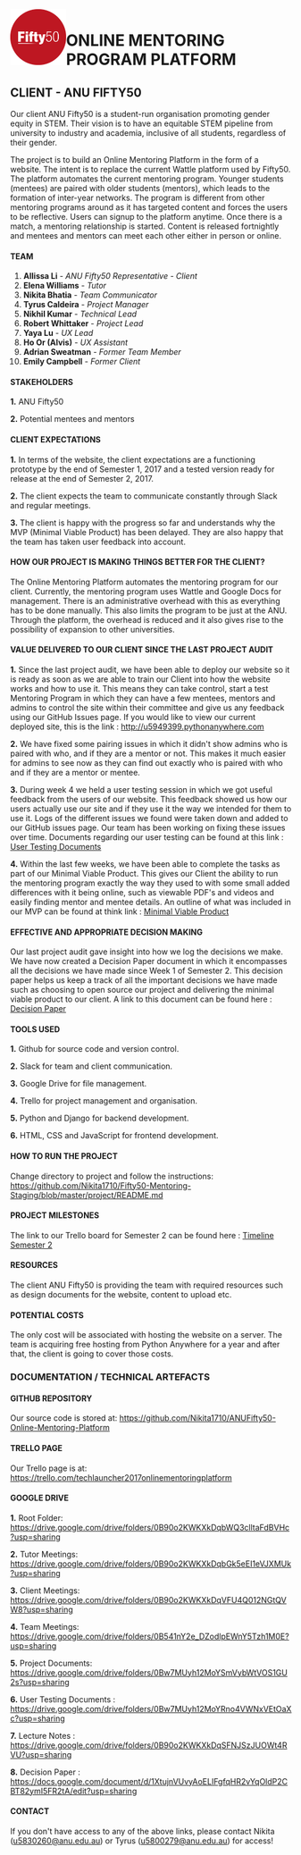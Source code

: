 <img src="project/static/static/Homepage/img/logo.png" width="100" height="100" align="left">

# ONLINE MENTORING PROGRAM PLATFORM

## CLIENT - ANU FIFTY50

Our client ANU Fifty50 is a student-run organisation promoting gender equity in STEM. Their vision is to have an equitable STEM pipeline from university to industry and academia, inclusive of all students, regardless of their gender.

The project is to build an Online Mentoring Platform in the form of a website. The intent is to replace the current Wattle platform used by Fifty50. The platform automates the current mentoring program. Younger students (mentees) are paired with older students (mentors), which leads to the formation of inter-year networks. The program is different from other mentoring programs around as it has targeted content and forces the users to be reflective. Users can signup to the platform anytime. Once there is a match, a mentoring relationship is started. Content is released fortnightly and mentees and mentors can meet each other either in person or online.

#### TEAM
1. **Allissa Li** - *ANU Fifty50 Representative - Client*
2. **Elena Williams** - *Tutor*
3. **Nikita Bhatia** - *Team Communicator*
4. **Tyrus Caldeira** - *Project Manager*
5. **Nikhil Kumar** - *Technical Lead*
6. **Robert Whittaker** - *Project Lead*
7. **Yaya Lu** - *UX Lead*
8. **Ho Or (Alvis)** - *UX Assistant*
9. **Adrian Sweatman** - *Former Team Member*
10. **Emily Campbell** - *Former Client*

#### STAKEHOLDERS
**1.** ANU Fifty50

**2.** Potential mentees and mentors

#### CLIENT EXPECTATIONS
**1.** In terms of the website, the client expectations are a functioning prototype by the end of Semester 1, 2017 and a tested version ready for release at the end of Semester 2, 2017.

**2.** The client expects the team to communicate constantly through Slack and regular meetings.

**3.** The client is happy with the progress so far and understands why the MVP (Minimal Viable Product) has been delayed. They are also happy that the team has taken user feedback into account.

#### HOW OUR PROJECT IS MAKING THINGS BETTER FOR THE CLIENT?
The Online Mentoring Platform automates the mentoring program for our client. Currently, the mentoring program uses Wattle and Google Docs for management. There is an administrative overhead with this as everything has to be done manually. This also limits the program to be just at the ANU. Through the platform, the overhead is reduced and it also gives rise to the possibility of expansion to other universities.  

#### VALUE DELIVERED TO OUR CLIENT SINCE THE LAST PROJECT AUDIT
**1.** Since the last project audit, we have been able to deploy our website so it is ready as soon as we are able to train our Client into how the website works and how to use it. This means they can take control, start a test Mentoring Program in which they can have a few mentees, mentors and admins to control the site within their committee and give us any feedback using our GitHub Issues page. If you would like to view our current deployed site, this is the link : http://u5949399.pythonanywhere.com

**2.** We have fixed some pairing issues in which it didn't show admins who is paired with who, and if they are a mentor or not. This makes it much easier for admins to see now as they can find out exactly who is paired with who and if they are a mentor or mentee. 

**3.** During week 4 we held a user testing session in which we got useful feedback from the users of our website. This feedback showed us how our users actually use our site and if they use it the way we intended for them to use it. Logs of the different issues we found were taken down and added to our GitHub issues page. Our team has been working on fixing these issues over time. Documents regarding our user testing can be found at this link : <a href="https://drive.google.com/drive/folders/0Bw7MUyh12MoYRno4VWNxVEtOaXc?usp=sharing">User Testing Documents</a>

**4.** Within the last few weeks, we have been able to complete the tasks as part of our Minimal Viable Product. This gives our Client the ability to run the mentoring program exactly the way they used to with some small added differences with it being online, such as viewable PDF's and videos and easily finding mentor and mentee details. An outline of what was included in our MVP can be found at think link : <a href="https://drive.google.com/file/d/0B1esrEn1yXSeUk0wQW5URUY3b0k/view?usp=sharing">Minimal Viable Product</a>

#### EFFECTIVE AND APPROPRIATE DECISION MAKING
Our last project audit gave insight into how we log the decisions we make. We have now created a Decision Paper document in which it encompasses all the decisions we have made since Week 1 of Semester 2. This decision paper helps us keep a track of all the important decisions we have made such as choosing to open source our project and delivering the minimal viable product to our client. A link to this document can be found here : <a href="https://docs.google.com/document/d/1XtujnVUvyAoELIFgfqHR2vYqOldP2CBT82ymI5FR2tA/edit?usp=sharing">Decision Paper</a>

#### TOOLS USED
**1.** Github for source code and version control.

**2.** Slack for team and client communication.

**3.** Google Drive for file management.

**4.** Trello for project management and organisation.

**5.** Python and Django for backend development.

**6.** HTML, CSS and JavaScript for frontend development.

#### HOW TO RUN THE PROJECT
Change directory to project and follow the instructions:
https://github.com/Nikita1710/Fifty50-Mentoring-Staging/blob/master/project/README.md

#### PROJECT MILESTONES
The link to our Trello board for Semester 2 can be found here : <a href="https://trello.com/b/l25xR0T2/timeline-semester-2">Timeline Semester 2</a>

#### RESOURCES
The client ANU Fifty50 is providing the team with required resources such as design documents for the website, content to upload etc.

#### POTENTIAL COSTS
The only cost will be associated with hosting the website on a server. The team is acquiring free hosting from Python Anywhere for a year and after that, the client is going to cover those costs. 

### DOCUMENTATION / TECHNICAL ARTEFACTS

#### GITHUB REPOSITORY 
Our source code is stored at: 
https://github.com/Nikita1710/ANUFifty50-Online-Mentoring-Platform

#### TRELLO PAGE
Our Trello page is at: 
https://trello.com/techlauncher2017onlinementoringplatform

#### GOOGLE DRIVE
**1.** Root Folder: https://drive.google.com/drive/folders/0B90o2KWKXkDqbWQ3clltaFdBVHc?usp=sharing

**2.** Tutor Meetings: https://drive.google.com/drive/folders/0B90o2KWKXkDqbGk5eEI1eVJXMUk?usp=sharing

**3.** Client Meetings:
https://drive.google.com/drive/folders/0B90o2KWKXkDqVFU4Q012NGtQVW8?usp=sharing

**4.** Team Meetings:
https://drive.google.com/drive/folders/0B541nY2e_DZodlpEWnY5Tzh1M0E?usp=sharing

**5.** Project Documents: https://drive.google.com/drive/folders/0Bw7MUyh12MoYSmVybWtVOS1GU2s?usp=sharing

**6.** User Testing Documents : https://drive.google.com/drive/folders/0Bw7MUyh12MoYRno4VWNxVEtOaXc?usp=sharing

**7.** Lecture Notes : https://drive.google.com/drive/folders/0B90o2KWKXkDqSFNJSzJUOWt4RVU?usp=sharing

**8.** Decision Paper : https://docs.google.com/document/d/1XtujnVUvyAoELIFgfqHR2vYqOldP2CBT82ymI5FR2tA/edit?usp=sharing

#### CONTACT
If you don't have access to any of the above links, please contact
Nikita (u5830260@anu.edu.au) or Tyrus (u5800279@anu.edu.au) for access!
